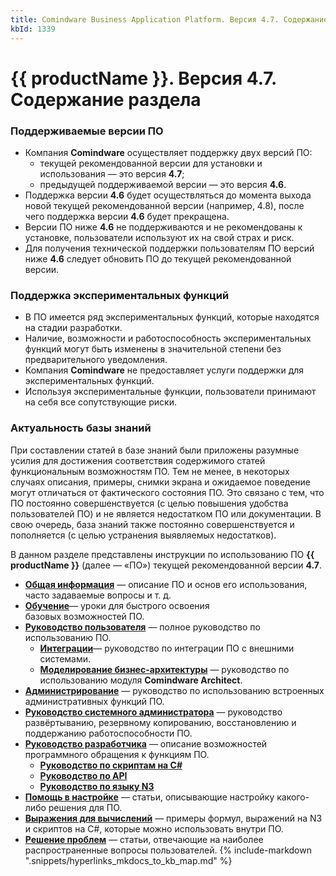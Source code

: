 ```yaml
---
title: Comindware Business Application Platform. Версия 4.7. Содержание раздела
kbId: 1339
---
```


# {{ productName }}. Версия 4.7. Содержание раздела

### Поддерживаемые версии ПО

- Компания **Comindware** осуществляет поддержку двух версий ПО:
    - текущей рекомендованной версии для установки и использования — это версия **4.7**;
    - предыдущей поддерживаемой версии — это версия **4.6**.
- Поддержка версии **4.6** будет осуществляться до момента выхода новой текущей рекомендованной версии (например, 4.8), после чего поддержка версии **4.6** будет прекращена.
- Версии ПО ниже **4.6** не поддерживаются и не рекомендованы к установке, пользователи используют их на свой страх и риск.
- Для получения технической поддержки пользователям ПО версий ниже **4.6** следует обновить ПО до текущей рекомендованной версии.

### Поддержка экспериментальных функций

- В ПО имеется ряд экспериментальных функций, которые находятся на стадии разработки.
- Наличие, возможности и работоспособность экспериментальных функций могут быть изменены в значительной степени без предварительного уведомления.
- Компания **Comindware** не предоставляет услуги поддержки для экспериментальных функций.
- Используя экспериментальные функции, пользователи принимают на себя все сопутствующие риски.

### Актуальность базы знаний

При составлении статей в базе знаний были приложены разумные усилия для достижения соответствия содержимого статей функциональным возможностям ПО. Тем не менее, в некоторых случаях описания, примеры, снимки экрана и ожидаемое поведение могут отличаться от фактического состояния ПО. Это связано с тем, что ПО постоянно совершенствуется (с целью повышения удобства пользователей ПО) и не является недостатком ПО или документации. В свою очередь, база знаний также постоянно совершенствуется и пополняется (с целью устранения выявляемых недостатков).

В данном разделе представлены инструкции по использованию ПО **{{ productName }}** (далее — «ПО») текущей рекомендованной версии **4.7**.

- **[Общая информация](https://kb.comindware.ru/category.php?id=384)** — описание ПО и основ его использования, часто задаваемые вопросы и т. д.
- [**Обучение**](https://kb.comindware.ru/category.php?id=386)— уроки для быстрого освоения базовых возможностей ПО.
- [**Руководство пользователя**](https://kb.comindware.ru/category.php?id=425) — полное руководство по использованию ПО.
    - **[Интеграции](https://kb.comindware.ru/category.php?id=388)**— руководство по интеграции ПО с внешними системами.
    - [**Моделирование бизнес-архитектуры**](https://kb.comindware.ru/category.php?id=481) — руководство по использованию модуля **Comindware Architect**.
- [**Администрирование**](https://kb.comindware.ru/category.php?id=434) — руководство по использованию встроенных административных функций ПО.
- [**Руководство системного администратора**](https://kb.comindware.ru/category.php?id=417) — руководство развёртыванию, резервному копированию, восстановлению и поддержанию работоспособности ПО.
- [**Руководство разработчика**](2580) — описание возможностей программного обращения к функциям ПО.
    - [**Руководство по скриптам на C#**](https://kb.comindware.ru/category.php?id=514)
    - [**Руководство по API**](https://kb.comindware.ru/category.php?id=513 "Руководство по API")
    - [**Руководство по языку N3**](https://kb.comindware.ru/category.php?id=503 "Руководство по языку N3")
- [**Помощь в настройке**](https://kb.comindware.ru/category.php?id=387) — статьи, описывающие настройку какого-либо решения для ПО.
- [**Выражения для вычислений**](https://kb.comindware.ru/category.php?id=389) — примеры формул, выражений на N3 и скриптов на C#, которые можно использовать внутри ПО.
- [**Решение проблем**](https://kb.comindware.ru/category.php?id=390) — статьи, отвечающие на наиболее распространенные вопросы пользователей.
{% include-markdown ".snippets/hyperlinks_mkdocs_to_kb_map.md" %}
